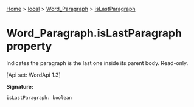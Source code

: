 [Home](./index) &gt; [local](local.md) &gt; [Word\_Paragraph](local.word_paragraph.md) &gt; [isLastParagraph](local.word_paragraph.islastparagraph.md)

# Word\_Paragraph.isLastParagraph property

Indicates the paragraph is the last one inside its parent body. Read-only. 

 \[Api set: WordApi 1.3\]

**Signature:**
```javascript
isLastParagraph: boolean
```
